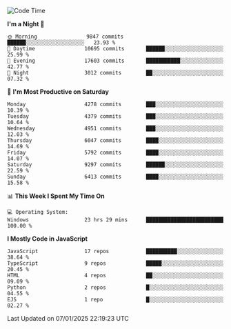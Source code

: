 <!--START_SECTION:waka-->
![Code Time](http://img.shields.io/badge/Code%20Time-3%2C477%20hrs%2049%20mins-blue)

**I'm a Night 🦉** 

```text
🌞 Morning                9847 commits        ██████░░░░░░░░░░░░░░░░░░░   23.93 % 
🌆 Daytime                10695 commits       ██████░░░░░░░░░░░░░░░░░░░   25.99 % 
🌃 Evening                17603 commits       ███████████░░░░░░░░░░░░░░   42.77 % 
🌙 Night                  3012 commits        ██░░░░░░░░░░░░░░░░░░░░░░░   07.32 % 
```
📅 **I'm Most Productive on Saturday** 

```text
Monday                   4278 commits        ███░░░░░░░░░░░░░░░░░░░░░░   10.39 % 
Tuesday                  4379 commits        ███░░░░░░░░░░░░░░░░░░░░░░   10.64 % 
Wednesday                4951 commits        ███░░░░░░░░░░░░░░░░░░░░░░   12.03 % 
Thursday                 6047 commits        ████░░░░░░░░░░░░░░░░░░░░░   14.69 % 
Friday                   5792 commits        ████░░░░░░░░░░░░░░░░░░░░░   14.07 % 
Saturday                 9297 commits        ██████░░░░░░░░░░░░░░░░░░░   22.59 % 
Sunday                   6413 commits        ████░░░░░░░░░░░░░░░░░░░░░   15.58 % 
```


📊 **This Week I Spent My Time On** 

```text
💻 Operating System: 
Windows                  23 hrs 29 mins      █████████████████████████   100.00 % 
```

**I Mostly Code in JavaScript** 

```text
JavaScript               17 repos            ██████████░░░░░░░░░░░░░░░   38.64 % 
TypeScript               9 repos             █████░░░░░░░░░░░░░░░░░░░░   20.45 % 
HTML                     4 repos             ██░░░░░░░░░░░░░░░░░░░░░░░   09.09 % 
Python                   2 repos             █░░░░░░░░░░░░░░░░░░░░░░░░   04.55 % 
EJS                      1 repo              █░░░░░░░░░░░░░░░░░░░░░░░░   02.27 % 
```




 Last Updated on 07/01/2025 22:19:23 UTC
<!--END_SECTION:waka-->

<!--
**likaiqiang/likaiqiang** is a ✨ _special_ ✨ repository because its `README.md` (this file) appears on your GitHub profile.

Here are some ideas to get you started:

- 🔭 I’m currently working on ...
- 🌱 I’m currently learning ...
- 👯 I’m looking to collaborate on ...
- 🤔 I’m looking for help with ...
- 💬 Ask me about ...
- 📫 How to reach me: ...
- 😄 Pronouns: ...
- ⚡ Fun fact: ...
-->

